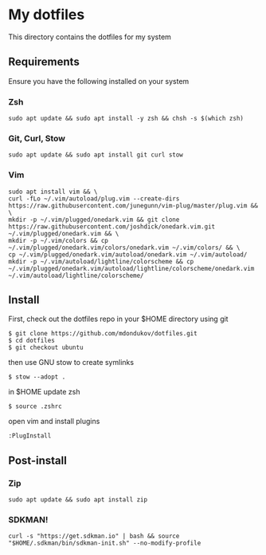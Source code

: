 # My dotfiles
This directory contains the dotfiles for my system

## Requirements
Ensure you have the following installed on your system

### Zsh
```
sudo apt update && sudo apt install -y zsh && chsh -s $(which zsh)
```

### Git, Curl, Stow
```
sudo apt update && sudo apt install git curl stow
```

### Vim
```
sudo apt install vim && \
curl -fLo ~/.vim/autoload/plug.vim --create-dirs https://raw.githubusercontent.com/junegunn/vim-plug/master/plug.vim && \
mkdir -p ~/.vim/plugged/onedark.vim && git clone https://raw.githubusercontent.com/joshdick/onedark.vim.git ~/.vim/plugged/onedark.vim && \
mkdir -p ~/.vim/colors && cp ~/.vim/plugged/onedark.vim/colors/onedark.vim ~/.vim/colors/ && \
cp ~/.vim/plugged/onedark.vim/autoload/onedark.vim ~/.vim/autoload/
mkdir -p ~/.vim/autoload/lightline/colorscheme && cp ~/.vim/plugged/onedark.vim/autoload/lightline/colorscheme/onedark.vim ~/.vim/autoload/lightline/colorscheme/
```

## Install
First, check out the dotfiles repo in your $HOME directory using git
```
$ git clone https://github.com/mdondukov/dotfiles.git
$ cd dotfiles
$ git checkout ubuntu
```
then use GNU stow to create symlinks
```
$ stow --adopt .
```
in $HOME update zsh
```
$ source .zshrc
```
open vim and install plugins
```
:PlugInstall
```

## Post-install

### Zip
```
sudo apt update && sudo apt install zip
```

### SDKMAN!
```
curl -s "https://get.sdkman.io" | bash && source "$HOME/.sdkman/bin/sdkman-init.sh" --no-modify-profile
```
